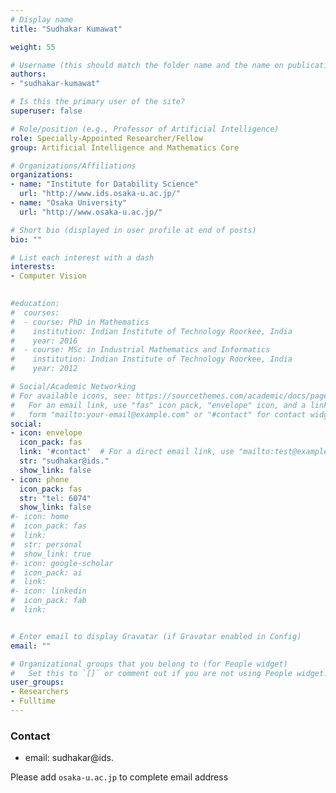 ```yaml
---
# Display name
title: "Sudhakar Kumawat"

weight: 55

# Username (this should match the folder name and the name on publications)
authors:
- "sudhakar-kumawat"

# Is this the primary user of the site?
superuser: false

# Role/position (e.g., Professor of Artificial Intelligence)
role: Specially-Appointed Researcher/Fellow
group: Artificial Intelligence and Mathematics Core

# Organizations/Affiliations
organizations:
- name: "Institute for Datability Science"
  url: "http://www.ids.osaka-u.ac.jp/"
- name: "Osaka University"
  url: "http://www.osaka-u.ac.jp/"

# Short bio (displayed in user profile at end of posts)
bio: ""

# List each interest with a dash
interests:
- Computer Vision

  
#education:
#  courses:
#  - course: PhD in Mathematics
#    institution: Indian Institute of Technology Roorkee, India
#    year: 2016
#  - course: MSc in Industrial Mathematics and Informatics
#    institution: Indian Institute of Technology Roorkee, India
#    year: 2012

# Social/Academic Networking
# For available icons, see: https://sourcethemes.com/academic/docs/page-builder/#icons
#   For an email link, use "fas" icon pack, "envelope" icon, and a link in the
#   form "mailto:your-email@example.com" or "#contact" for contact widget.
social:
- icon: envelope
  icon_pack: fas
  link: '#contact'  # For a direct email link, use "mailto:test@example.org".
  str: "sudhakar@ids."
  show_link: false
- icon: phone
  icon_pack: fas
  str: "tel: 6074"
  show_link: false
#- icon: home
#  icon_pack: fas
#  link: 
#  str: personal
#  show_link: true
#- icon: google-scholar
#  icon_pack: ai
#  link: 
#- icon: linkedin
#  icon_pack: fab
#  link: 


# Enter email to display Gravatar (if Gravatar enabled in Config)
email: ""

# Organizational groups that you belong to (for People widget)
#   Set this to `[]` or comment out if you are not using People widget.
user_groups:
- Researchers
- Fulltime
---
```


### Contact
- email: sudhakar@ids.


Please add `osaka-u.ac.jp` to complete email address
